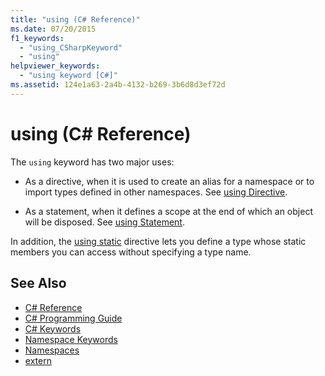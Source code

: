 ```yaml
---
title: "using (C# Reference)"
ms.date: 07/20/2015
f1_keywords: 
  - "using_CSharpKeyword"
  - "using"
helpviewer_keywords: 
  - "using keyword [C#]"
ms.assetid: 124e1a63-2a4b-4132-b269-3b6d8d3ef72d
---
```

# using (C# Reference)
The `using` keyword has two major uses:  
  
-   As a directive, when it is used to create an alias for a namespace or to import types defined in other namespaces. See [using Directive](../../../csharp/language-reference/keywords/using-directive.md).  
  
-   As a statement, when it defines a scope at the end of which an object will be disposed. See [using Statement](../../../csharp/language-reference/keywords/using-statement.md).  
  
In addition, the [using static](using-static.md) directive lets you define a type whose static members you can access without specifying a type name.

## See Also

- [C# Reference](../../../csharp/language-reference/index.md)  
- [C# Programming Guide](../../../csharp/programming-guide/index.md)  
- [C# Keywords](../../../csharp/language-reference/keywords/index.md)  
- [Namespace Keywords](../../../csharp/language-reference/keywords/namespace-keywords.md)  
- [Namespaces](../../../csharp/programming-guide/namespaces/index.md)  
- [extern](../../../csharp/language-reference/keywords/extern.md)
